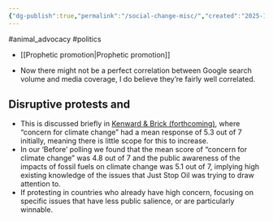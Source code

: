 ```yaml
---
{"dg-publish":true,"permalink":"/social-change-misc/","created":"2025-10-23T17:42:43.821+01:00","updated":"2025-10-23T18:06:08.680+01:00"}
---
```


#animal_advocacy #politics 

- [[Prophetic promotion\|Prophetic promotion]]

- Now there might not be a perfect correlation between Google search volume and media coverage, I do believe they’re fairly well correlated.
## Disruptive protests and 
- This is discussed briefly in [Kenward & Brick (forthcoming)](https://www.benkenward.com/XRSurvey/how_exposure_to_media_about_the_2019_London_April_Rebellion_affected_the_UK_general_public.pdf), where “concern for climate change” had a mean response of 5.3 out of 7 initially, meaning there is little scope for this to increase.
- In our ‘Before’ polling we found that the mean score of “concern for climate change” was 4.8 out of 7 and the public awareness of the impacts of fossil fuels on climate change was 5.1 out of 7, implying high existing knowledge of the issues that Just Stop Oil was trying to draw attention to.
- If protesting in countries who already have high concern, focusing on specific issues that have less public salience, or are particularly winnable.

